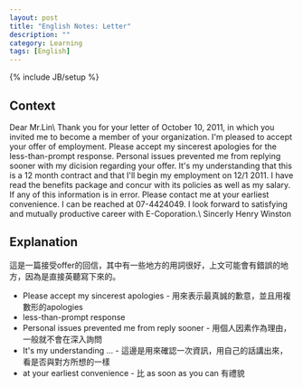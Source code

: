 ```yaml
---
layout: post
title: "English Notes: Letter"
description: ""
category: Learning
tags: [English]
---
```

{% include JB/setup %}
## Context ##
Dear Mr.Lin\\
Thank you for your letter of October 10, 2011, in which you invited me to become a member of your organization. I\'m pleased to accept your offer of employment. Please accept my sincerest apologies for the less-than-prompt response. Personal issues prevented me from replying sooner with my dicision regarding your offer. It\'s my understanding that this is a 12 month contract and that I\'ll begin my employment on 12/1 2011. I have read the benefits package and concur with its policies as well as my salary. If any of this information is in error. Please contact me at your earliest convenience. I can be reached at 07-4424049. I look forward to satisfying and mutually productive career with E-Coporation.\\
Sincerly Henry Winston

## Explanation ##
這是一篇接受offer的回信，其中有一些地方的用詞很好，上文可能會有錯誤的地方，因為是直接英聽寫下來的。

* Please accept my sincerest apologies - 用來表示最真誠的歉意，並且用複數形的apologies
* less-than-prompt response
* Personal issues prevented me from reply sooner - 用個人因素作為理由，一般就不會在深入詢問
* It's my understanding ... - 這邊是用來確認一次資訊，用自己的話講出來，看是否與對方所想的一樣
* at your earliest convenience - 比 as soon as you can 有禮貌
